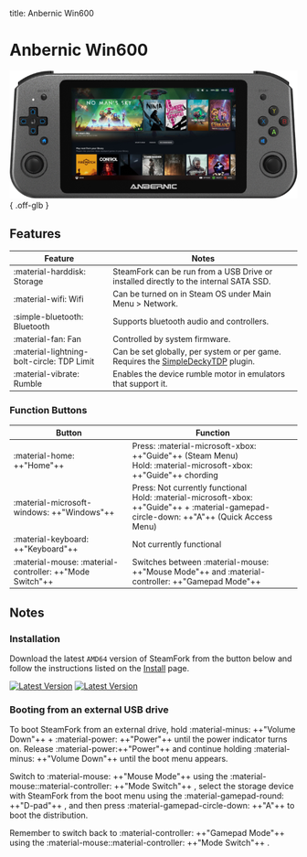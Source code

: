 title: Anbernic Win600

# Anbernic Win600

![](../../_inc/images/devices/anbernic-win600.png){ .off-glb }

## Features

| Feature | Notes |
| -- | -- |
| :material-harddisk: Storage | SteamFork can be run from a USB Drive or installed directly to the internal SATA SSD. |
| :material-wifi: Wifi | Can be turned on in Steam OS under Main Menu > Network. |
| :simple-bluetooth: Bluetooth | Supports bluetooth audio and controllers. |
| :material-fan: Fan | Controlled by system firmware. |
| :material-lightning-bolt-circle: TDP Limit | Can be set globally, per system or per game. Requires the [SimpleDeckyTDP](https://github.com/SteamFork/SimpleDeckyTDP) plugin. |
| :material-vibrate: Rumble | Enables the device rumble motor in emulators that support it. |

### Function Buttons

| Button | Function |
| -- | -- |
| :material-home: ++"Home"++ | Press: :material-microsoft-xbox: ++"Guide"++ (Steam Menu) <br /> Hold: :material-microsoft-xbox: ++"Guide"++ chording
| :material-microsoft-windows: ++"Windows"++ | Press: Not currently functional <br /> Hold: :material-microsoft-xbox: ++"Guide"++ + :material-gamepad-circle-down: ++"A"++ (Quick Access Menu)
| :material-keyboard: ++"Keyboard"++ | Not currently functional |
| :material-mouse: :material-controller: ++"Mode Switch"++ | Switches between :material-mouse: ++"Mouse Mode"++ and :material-controller: ++"Gamepad Mode"++ |


## Notes

### Installation

Download the latest `AMD64` version of SteamFork from the button below and follow the instructions listed on the [Install](../../../play/install/) page.

[![Latest Version](https://img.shields.io/github/release/SteamFork/distribution.svg?labelColor=111111&color=5998FF&label=Latest&style=flat#only-light)](https://github.com/SteamFork/distribution/releases/latest)
[![Latest Version](https://img.shields.io/github/release/SteamFork/distribution.svg?labelColor=dddddd&color=5998FF&label=Latest&style=flat#only-dark)](https://github.com/SteamFork/distribution/releases/latest)

### Booting from an external USB drive

To boot SteamFork from an external drive, hold :material-minus: ++"Volume Down"++ + :material-power: ++"Power"++ until the power indicator turns on.
Release :material-power:++"Power"++ and continue holding :material-minus: ++"Volume Down"++ until the boot menu appears.

Switch to :material-mouse: ++"Mouse Mode"++ using the :material-mouse::material-controller: ++"Mode Switch"++ ,
select the storage device with SteamFork from the boot menu using the :material-gamepad-round: ++"D-pad"++ , and then press :material-gamepad-circle-down: ++"A"++ to boot the distribution.

Remember to switch back to :material-controller: ++"Gamepad Mode"++ using the :material-mouse::material-controller: ++"Mode Switch"++ .
